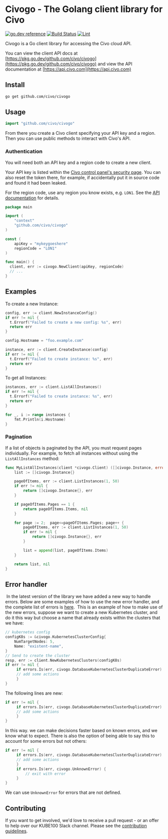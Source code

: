 # Civogo - The Golang client library for Civo

[![go.dev reference](https://img.shields.io/badge/go.dev-reference-007d9c?logo=go&logoColor=white&style=flat-square)](https://pkg.go.dev/github.com/civo/civogo?tab=doc)
[![Build Status](https://github.com/civo/civogo/workflows/Test/badge.svg)](https://github.com/civo/civogo/actions)
[![Lint](https://github.com/civo/civogo/workflows/Lint/badge.svg)](https://github.com/civo/civogo/actions)

Civogo is a Go client library for accessing the Civo cloud API.

You can view the client API docs at [https://pkg.go.dev/github.com/civo/civogo](https://pkg.go.dev/github.com/civo/civogo) and view the API documentation at [https://api.civo.com](https://api.civo.com)


## Install

```sh
go get github.com/civo/civogo
```

## Usage

```go
import "github.com/civo/civogo"
```

From there you create a Civo client specifying your API key and a region. Then you can use public methods to interact with Civo's API.

### Authentication

You will need both an API key and a region code to create a new client.

Your API key is listed within the [Civo control panel's security page](https://www.civo.com/account/security). You can also reset the token there, for example, if accidentally put it in source code and found it had been leaked.

For the region code, use any region you know exists, e.g. `LON1`. See the [API documentation](https://github.com/civo/civogo.git) for details.

```go
package main

import (
	"context"
	"github.com/civo/civogo"
)

const (
    apiKey = "mykeygoeshere"
    regionCode = "LON1"
)

func main() {
  client, err := civogo.NewClient(apiKey, regionCode)
  // ...
}
```

## Examples

To create a new Instance:

```go
config, err := client.NewInstanceConfig()
if err != nil {
  t.Errorf("Failed to create a new config: %s", err)
  return err
}

config.Hostname = "foo.example.com"

instance, err := client.CreateInstance(config)
if err != nil {
  t.Errorf("Failed to create instance: %s", err)
  return err
}
```

To get all Instances:

```go
instances, err := client.ListAllInstances()
if err != nil {
  t.Errorf("Failed to create instance: %s", err)
  return err
}

for _, i := range instances {
    fmt.Println(i.Hostname)
}
```

### Pagination

If a list of objects is paginated by the API, you must request pages individually. For example, to fetch all instances without using the `ListAllInstances` method:

```go
func MyListAllInstances(client *civogo.Client) ([]civogo.Instance, error) {
    list := []civogo.Instance{}

    pageOfItems, err := client.ListInstances(1, 50)
    if err != nil {
        return []civogo.Instance{}, err
    }

    if pageOfItems.Pages == 1 {
        return pageOfItems.Items, nil
    }

    for page := 2;  page<=pageOfItems.Pages; page++ {
        pageOfItems, err := client.ListInstances(1, 50)
        if err != nil {
            return []civogo.Instance{}, err
        }

        list = append(list, pageOfItems.Items)
    }

    return list, nil
}
```

## Error handler
​
In the latest version of the library we have added a new way to handle errors.
Below are some examples of how to use the new error handler, and the complete list of errors is [here](errors.go).
​
This is an example of how to make use of the new errors, suppose we want to create a new Kubernetes cluster, and do it this way but choose a name that already exists within the clusters that we have:
​
```go
// kubernetes config
configK8s := &civogo.KubernetesClusterConfig{
    NumTargetNodes: 5,
    Name: "existent-name",
}
// Send to create the cluster
resp, err := client.NewKubernetesClusters(configK8s)
if err != nil {
     if errors.Is(err, civogo.DatabaseKubernetesClusterDuplicateError) {
     // add some actions
     }
}
```
The following lines are new:
​
```go
if err != nil {
     if errors.Is(err, civogo.DatabaseKubernetesClusterDuplicateError) {
     // add some actions
     }
}
```
In this way. we can make decisions faster based on known errors, and we know what to expect. There is also the option of being able to say this to account for some errors but not others:
​
```go
if err != nil {
     if errors.Is(err, civogo.DatabaseKubernetesClusterDuplicateError) {
     // add some actions
     }
     if errors.Is(err, civogo.UnknownError) {
         // exit with error
     }
}
```
We can use `UnknownError` for errors that are not defined.

## Contributing

If you want to get involved, we'd love to receive a pull request - or an offer to help over our KUBE100 Slack channel. Please see the [contribution guidelines](CONTRIBUTING.md).
